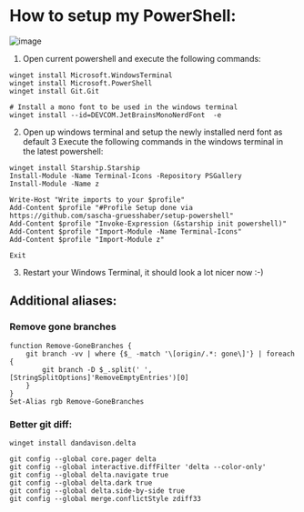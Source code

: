 # How to setup my PowerShell:
![image](https://user-images.githubusercontent.com/11362893/168903228-b8a9c969-f259-4549-bb6b-93ea8d80d99a.png)

1. Open current powershell and execute the following commands:
```PS
winget install Microsoft.WindowsTerminal
winget install Microsoft.PowerShell
winget install Git.Git

# Install a mono font to be used in the windows terminal
winget install --id=DEVCOM.JetBrainsMonoNerdFont  -e

```
2. Open up windows terminal and setup the newly installed nerd font as default
3 Execute the following commands in the windows terminal in the latest powershell:
```PS
winget install Starship.Starship
Install-Module -Name Terminal-Icons -Repository PSGallery
Install-Module -Name z

Write-Host "Write imports to your $profile"
Add-Content $profile "#Profile Setup done via https://github.com/sascha-gruesshaber/setup-powershell"
Add-Content $profile "Invoke-Expression (&starship init powershell)"
Add-Content $profile "Import-Module -Name Terminal-Icons"
Add-Content $profile "Import-Module z"

Exit
```
3. Restart your Windows Terminal, it should look a lot nicer now :-)

## Additional aliases:

### Remove gone branches
```PS
function Remove-GoneBranches {
    git branch -vv | where {$_ -match '\[origin/.*: gone\]'} | foreach { 
        git branch -D $_.split(' ', [StringSplitOptions]'RemoveEmptyEntries')[0]
    }
}
Set-Alias rgb Remove-GoneBranches
```

### Better git diff:

```PS
winget install dandavison.delta

git config --global core.pager delta
git config --global interactive.diffFilter 'delta --color-only'
git config --global delta.navigate true
git config --global delta.dark true
git config --global delta.side-by-side true
git config --global merge.conflictStyle zdiff33
```
